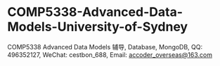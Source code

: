 # COMP5338-Advanced-Data-Models-University-of-Sydney
COMP5338 Advanced Data Models 辅导, Database, MongoDB, QQ: 496352127, WeChat: cestbon_688, Email: accoder_overseas@163.com
